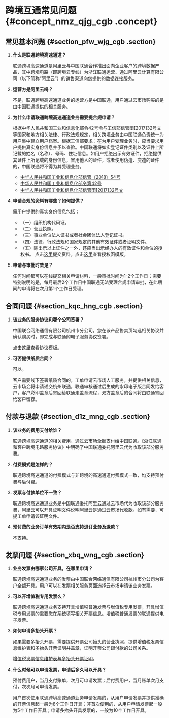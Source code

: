 # 跨境互通常见问题 {#concept_nmz_qjg_cgb .concept}

## 常见基本问题 {#section_pfw_wjg_cgb .section}

1.  **什么是联通跨境高速通道？**

    联通跨境高速通道是阿里云与中国联通合作推出面向企业客户的跨境数据产品，其中跨境电路（即跨境云专线）为浙江联通运营、通过阿里云计算有限公司（以下简称“阿里云”）的销售渠道向您提供的数据连接服务。

2.  **运营方是阿里云吗？**

    不是，联通跨境高速通道业务的运营方是中国联通，用户通过云市场购买的是由中国联通提供的相关服务。

3.  **为什么申请联通跨境高速通道业务需要提合规申请？**

    根据中华人民共和国工业和信息化部令42号令与工信部信管函\[2017\]32号文等国家和地方相关法律、行政法规规定，相关跨境业务由中国联通负责统一为用户集中建立用户档案。根据工信部要求：在为用户受理业务时，应当要求用户提供真实身份信息并予以查验。中国联通将如实登记证件类别以及证件上所记载的姓名（名称）、号码、住址信息。如用户拒绝出示有效证件，拒绝提供其证件上所记载的身份信息，冒用他人的证件，或者使用伪造、变造的证件的，中国联通将不得为其受理业务。

    -   [中华人民共和国工业和信息化部信管〔2018〕54号](http://www.miit.gov.cn/n1146285/n1146352/n3054355/n3057709/n3057714/c6088105/content.html)
    -   [中华人民共和国工业和信息化部令第42号](http://www.gov.cn/gongbao/content/2017/content_5240090.htm)
    -   [中华人民共和国工业和信息化部信管函\[2017\]32号文](http://www.miit.gov.cn/n1146295/n1652858/n1652930/n3757020/c5471946/content.html)
4.  **申请合规的资料有哪些？如何提供？**

    需用户提供的真实身份信息包括：

    -   （一）组织机构代码证。
    -   （二）营业执照。
    -   （三）事业单位法人证书或者社会团体法人登记证书。
    -   （四）法律、行政法规和国家规定的其他有效证件或者证明文件。
    -   （五）除出示以上证件之一外，还应当出示经办人的有效证件和单位的授权书。
    点击[这里](https://page.aliyun.com/form/act1454004449/index.htm)提交资料。点击[这里](https://help.aliyun.com/document_detail/66362.html)查看授权函模版。

5.  **申请与审批时效是？**

    任何时间都可以在线提交相关申请材料，一般审批时间为1-2个工作日；需要特别说明的是，每月最后2个工作日中国联通无法受理合规申请审批，在此期间的申请将在次月第1个工作日受理。


## 合同问题 {#section_kqc_hng_cgb .section}

1.  **该业务的服务协议和哪个公司签署？**

    中国联合网络通信有限公司杭州市分公司，您在该产品售卖页勾选相关协议并确认购买时，即完成与联通的电子服务协议签署。

    点击[这里](https://help.aliyun.com/document_detail/74570.html?spm=a2c4g.11186623.6.624.5b9b61cekES9fm)查看协议模板。

2.  **可否提供纸质合同？**

    可以。

    客户需要线下签署纸质合同的，工单申请云市场人工服务，并提供相关信息，云市场会将申请递交杭州联通，联通审核通过后生成的水印电子版合同发给客户，客户彩印盖章后寄回给联通走盖章流程，双方盖章后的合同将由联通寄回给客户留存。


## 付款与退款 {#section_d1z_mng_cgb .section}

1.  **该业务的费用支付给谁？**

    联通跨境高速通道的相关费用，通过云市场全额支付给中国联通。《浙江联通和客户跨境电路服务协议》中明确了中国联通委托阿里云代为收取该部分服务费。

2.  **付费模式是怎样的？**

    联通跨境高速通道的付费模式与非跨境的高速通道付费模式一致，均支持预付费与后付费。

3.  **发票与付款单位不一致？**

    联通跨境高速通道业务是中国联通委托阿里云通过云市场代为收取该部分服务费，阿里云可以开具证明文件说明阿里云是通过云市场代收款。如有需要，可提工单申请该证明文件。

4.  **预付费的业务订单有效期内是否支持退订业务及退款？**

    不支持。


## 发票问题 {#section_xbq_wng_cgb .section}

1.  **业务发票由哪家公司开具，在哪里申请？**

    联通跨境高速通道业务的发票由中国联合网络通信有限公司杭州市分公司为客户全额开具。用户可以在发票相关服务页面选择云市场申请该业务发票。

2.  **可以开增值税专用发票么？**

    联通跨境高速通道业务支持开具增值税普通发票与增值税专用发票，开具增值税专用发票的需要您在系统填写相关开票信息。增值税普通发票的联通提供电子发票。

3.  **如何申请多抬头开票？**

    如果需要多抬头开票，需要提供开票公司抬头的营业执照，提供增值税发票信息维护表和多抬头开票证明并盖章，证明开票公司跟付款的公司关系。

    [增值税发票信息维护表与多抬头开票证明](https://help.aliyun.com/document_detail/66362.html?spm=a2c4g.11186623.6.622.aeea61cettKBf3)。

4.  **什么时候可以申请发票，申请后多久可以开具？**

    预付费用户，当月支付账单，次月可申请发票；后付费用户，当月账单次月支付，次次月可申请发票。

    用户首次使用联通跨境高速通道业务申请发票的，从用户申请发票并提供准确的开票信息起一般为8个工作日开具；非首次使用的，从用户申请发票起一般为5个工作日开具；申请多抬头开具发票的，一般为10个工作日开具。


